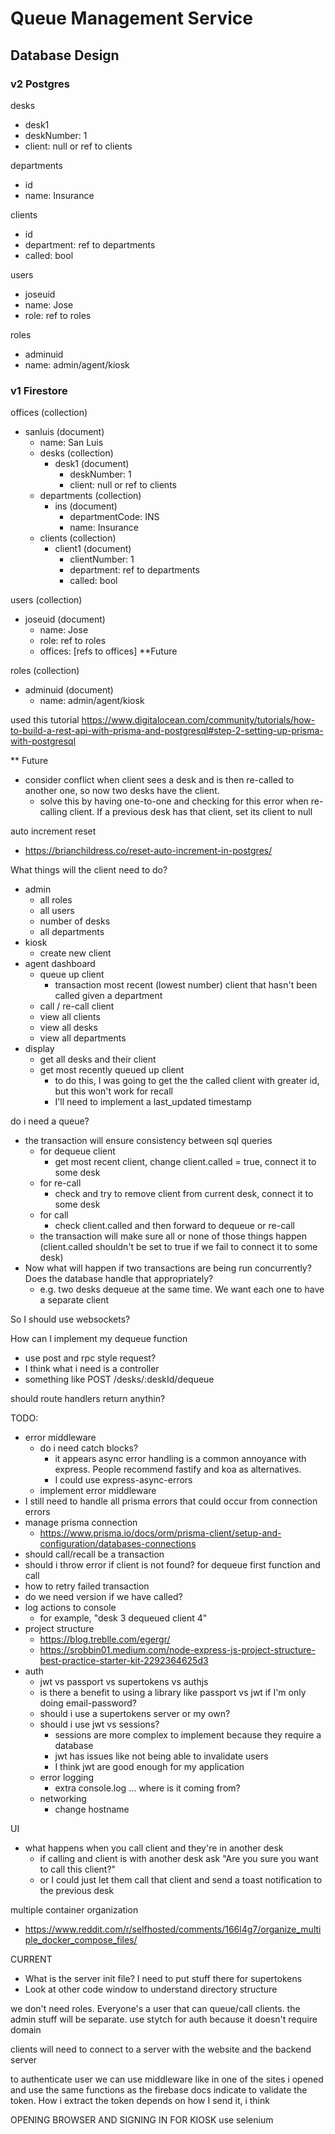 # Queue Management Service

## Database Design

### v2 Postgres

desks
- desk1 
- deskNumber: 1
- client: null or ref to clients

departments 
- id
- name: Insurance

clients 
- id
- department: ref to departments
- called: bool

users 
- joseuid 
- name: Jose
- role: ref to roles

roles 
- adminuid 
- name: admin/agent/kiosk

### v1 Firestore

offices (collection)
- sanluis (document)
  - name: San Luis
  - desks (collection)
    - desk1 (document)
      - deskNumber: 1
      - client: null or ref to clients
  - departments (collection)
    - ins (document)
      - departmentCode: INS
      - name: Insurance
  - clients (collection)
    - client1 (document)
      - clientNumber: 1
      - department: ref to departments
      - called: bool

users (collection)
- joseuid (document)
  - name: Jose
  - role: ref to roles
  - offices: [refs to offices]  **Future

roles (collection)
- adminuid (document)
  - name: admin/agent/kiosk


used this tutorial 
https://www.digitalocean.com/community/tutorials/how-to-build-a-rest-api-with-prisma-and-postgresql#step-2-setting-up-prisma-with-postgresql

** Future
- consider conflict when client sees a desk and is then re-called to another one, so now two desks have the client.
  - solve this by having one-to-one and checking for this error when re-calling client. If a previous desk has that client, set its client to null

auto increment reset
- https://brianchildress.co/reset-auto-increment-in-postgres/

What things will the client need to do?
- admin
  - all roles
  - all users
  - number of desks
  - all departments
- kiosk
  - create new client
- agent dashboard
  - queue up client
    - transaction most recent (lowest number) client that hasn't been called given a department
  - call / re-call client
  - view all clients
  - view all desks
  - view all departments
- display
  - get all desks and their client
  - get most recently queued up client
    - to do this, I was going to get the the called client with greater id, but this won't work for recall
    - I'll need to implement a last_updated timestamp

do i need a queue?
- the transaction will ensure consistency between sql queries
  - for dequeue client
    - get most recent client, change client.called = true, connect it to some desk
  - for re-call
    - check and try to remove client from current desk, connect it to some desk
  - for call
    - check client.called and then forward to dequeue or re-call
  - the transaction will make sure all or none of those things happen (client.called shouldn't be set to true if we fail to connect it to some desk)
- Now what will happen if two transactions are being run concurrently? Does the database handle that appropriately?
  - e.g. two desks dequeue at the same time. We want each one to have a separate client

So I should use websockets?

How can I implement my dequeue function
- use post and rpc style request?
- I think what i need is a controller
- something like POST /desks/:deskId/dequeue

should route handlers return anythin?

TODO:
- error middleware
  - do i need catch blocks?
    - it appears async error handling is a common annoyance with express. People recommend fastify and koa as alternatives.
    - I could use express-async-errors
  - implement error middleware
- I still need to handle all prisma errors that could occur from  connection errors
- manage prisma connection
  - https://www.prisma.io/docs/orm/prisma-client/setup-and-configuration/databases-connections
- should call/recall be a transaction
- should i throw error if client is not found? for dequeue first function and call
- how to retry failed transaction
- do we need version if we have called?
- log actions to console
  - for example, "desk 3 dequeued client 4"
- project structure
  - https://blog.treblle.com/egergr/
  - https://srobbin01.medium.com/node-express-js-project-structure-best-practice-starter-kit-2292364625d3
- auth
  - jwt vs passport vs supertokens vs authjs
  - is there a benefit to using a library like passport vs jwt if I'm only doing email-password?
  - should i use a supertokens server or my own?
  - should i use jwt vs sessions?
    - sessions are more complex to implement because they require a database
    - jwt has issues like not being able to invalidate users
    - I think jwt are good enough for my application 
  - error logging
    - extra console.log ... where is it coming from?
  - networking
    - change hostname

UI
- what happens when you call client and they're in another desk
  - if calling and client is with another desk ask "Are you sure you want to call this client?"
  - or I could just let them call that client and send a toast notification to the previous desk

multiple container organization
- https://www.reddit.com/r/selfhosted/comments/166l4g7/organize_multiple_docker_compose_files/

CURRENT
- What is the server init file? I need to put stuff there for supertokens
- Look at other code window to understand directory structure

we don't need roles. Everyone's a user that can queue/call clients. the admin stuff will be separate.
use stytch for auth because it doesn't require domain

clients will need to connect to a server with the website and the backend server

to authenticate user we can use middleware like in one of the sites i opened and use the same functions as the firebase docs indicate to validate the token. How i extract the token depends on how I send it, i think

OPENING BROWSER AND SIGNING IN FOR KIOSK
use selenium